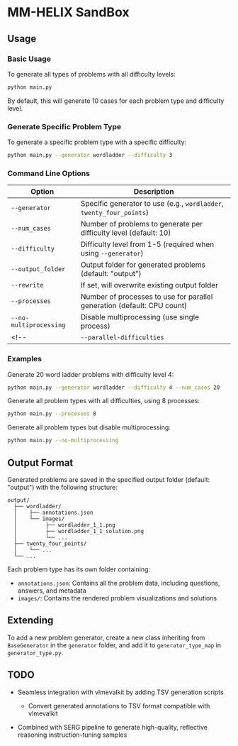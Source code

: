 # MM-HELIX SandBox

## Usage

### Basic Usage

To generate all types of problems with all difficulty levels:

```bash
python main.py
```

By default, this will generate 10 cases for each problem type and difficulty level.

### Generate Specific Problem Type

To generate a specific problem type with a specific difficulty:

```bash
python main.py --generator wordladder --difficulty 3
```

### Command Line Options

| Option | Description |
|--------|-------------|
| `--generator` | Specific generator to use (e.g., `wordladder`, `twenty_four_points`) |
| `--num_cases` | Number of problems to generate per difficulty level (default: 10) |
| `--difficulty` | Difficulty level from 1-5 (required when using `--generator`) |
| `--output_folder` | Output folder for generated problems (default: "output") |
| `--rewrite` | If set, will overwrite existing output folder |
| `--processes` | Number of processes to use for parallel generation (default: CPU count) |
| `--no-multiprocessing` | Disable multiprocessing (use single process) |
<!-- | `--parallel-difficulties` | Process different difficulty levels in parallel for each generator | -->

### Examples

Generate 20 word ladder problems with difficulty level 4:
```bash
python main.py --generator wordladder --difficulty 4 --num_cases 20
```

Generate all problem types with all difficulties, using 8 processes:
```bash
python main.py --processes 8
```

Generate all problem types but disable multiprocessing:
```bash
python main.py --no-multiprocessing
```

## Output Format

Generated problems are saved in the specified output folder (default: "output") with the following structure:
```
output/
  ├── wordladder/
  │    ├── annotations.json
  │    └── images/
  │         ├── wordladder_1_1.png
  │         ├── wordladder_1_1_solution.png
  │         └── ...
  ├── twenty_four_points/
  │    └── ...
  └── ...
```

Each problem type has its own folder containing:
- `annotations.json`: Contains all the problem data, including questions, answers, and metadata
- `images/`: Contains the rendered problem visualizations and solutions

## Extending

To add a new problem generator, create a new class inheriting from `BaseGenerator` in the `generator` folder, and add it to `generator_type_map` in `generator_type.py`.

## TODO

- Seamless integration with vlmevalkit by adding TSV generation scripts
  - Convert generated annotations to TSV format compatible with vlmevalkit

- Combined with SERG pipeline to generate high-quality, reflective reasoning instruction-tuning samples

